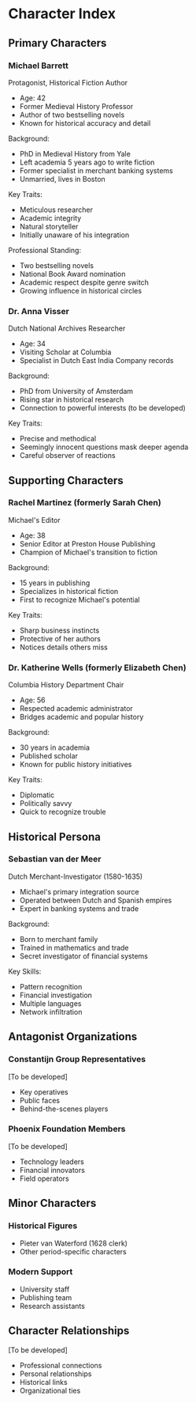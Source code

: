 # Character Index

## Primary Characters

### Michael Barrett
Protagonist, Historical Fiction Author
- Age: 42
- Former Medieval History Professor
- Author of two bestselling novels
- Known for historical accuracy and detail

Background:
- PhD in Medieval History from Yale
- Left academia 5 years ago to write fiction
- Former specialist in merchant banking systems
- Unmarried, lives in Boston

Key Traits:
- Meticulous researcher
- Academic integrity
- Natural storyteller
- Initially unaware of his integration

Professional Standing:
- Two bestselling novels
- National Book Award nomination
- Academic respect despite genre switch
- Growing influence in historical circles

### Dr. Anna Visser
Dutch National Archives Researcher
- Age: 34
- Visiting Scholar at Columbia
- Specialist in Dutch East India Company records

Background:
- PhD from University of Amsterdam
- Rising star in historical research
- Connection to powerful interests (to be developed)

Key Traits:
- Precise and methodical
- Seemingly innocent questions mask deeper agenda
- Careful observer of reactions

## Supporting Characters

### Rachel Martinez (formerly Sarah Chen)
Michael's Editor
- Age: 38
- Senior Editor at Preston House Publishing
- Champion of Michael's transition to fiction

Background:
- 15 years in publishing
- Specializes in historical fiction
- First to recognize Michael's potential

Key Traits:
- Sharp business instincts
- Protective of her authors
- Notices details others miss

### Dr. Katherine Wells (formerly Elizabeth Chen)
Columbia History Department Chair
- Age: 56
- Respected academic administrator
- Bridges academic and popular history

Background:
- 30 years in academia
- Published scholar
- Known for public history initiatives

Key Traits:
- Diplomatic
- Politically savvy
- Quick to recognize trouble

## Historical Persona

### Sebastian van der Meer
Dutch Merchant-Investigator (1580-1635)
- Michael's primary integration source
- Operated between Dutch and Spanish empires
- Expert in banking systems and trade

Background:
- Born to merchant family
- Trained in mathematics and trade
- Secret investigator of financial systems

Key Skills:
- Pattern recognition
- Financial investigation
- Multiple languages
- Network infiltration

## Antagonist Organizations

### Constantijn Group Representatives
[To be developed]
- Key operatives
- Public faces
- Behind-the-scenes players

### Phoenix Foundation Members
[To be developed]
- Technology leaders
- Financial innovators
- Field operators

## Minor Characters

### Historical Figures
- Pieter van Waterford (1628 clerk)
- Other period-specific characters

### Modern Support
- University staff
- Publishing team
- Research assistants

## Character Relationships
[To be developed]
- Professional connections
- Personal relationships
- Historical links
- Organizational ties